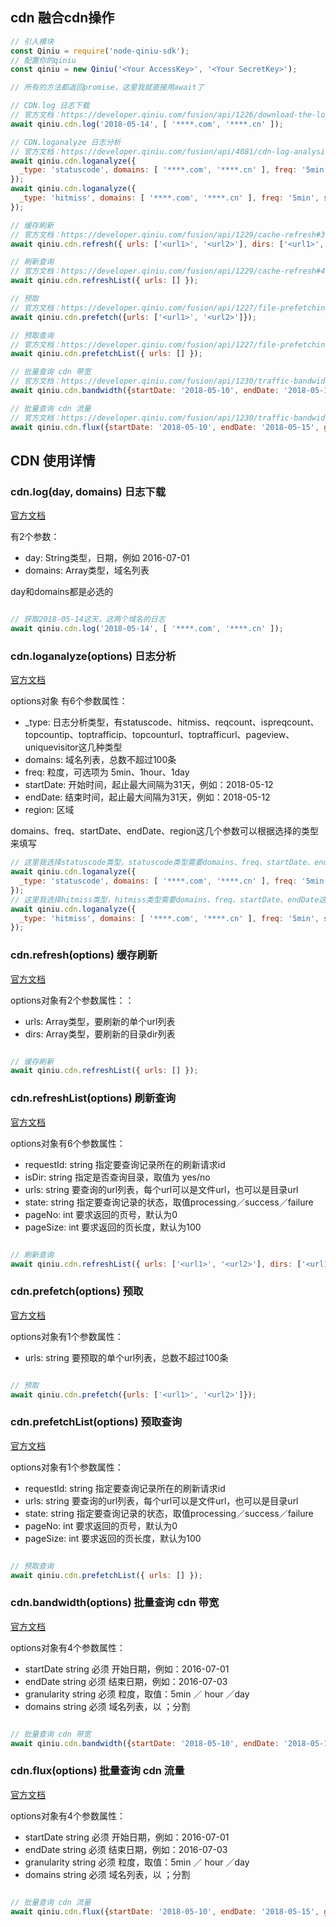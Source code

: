 ## cdn 融合cdn操作

```javascript
// 引入模块
const Qiniu = require('node-qiniu-sdk');
// 配置你的qiniu
const qiniu = new Qiniu('<Your AccessKey>', '<Your SecretKey>');

// 所有的方法都返回promise，这里我就直接用await了

// CDN.log 日志下载
// 官方文档：https://developer.qiniu.com/fusion/api/1226/download-the-log
await qiniu.cdn.log('2018-05-14', [ '****.com', '****.cn' ]);

// CDN.loganalyze 日志分析
// 官方文档：https://developer.qiniu.com/fusion/api/4081/cdn-log-analysis
await qiniu.cdn.loganalyze({
  _type: 'statuscode', domains: [ '****.com', '****.cn' ], freq: '5min', startDate: '2018-05-13', endDate: '2018-05-14'
});
await qiniu.cdn.loganalyze({
  _type: 'hitmiss', domains: [ '****.com', '****.cn' ], freq: '5min', startDate: '2018-05-13', endDate: '2018-05-14'
});

// 缓存刷新
// 官方文档：https://developer.qiniu.com/fusion/api/1229/cache-refresh#3
await qiniu.cdn.refresh({ urls: ['<url1>', '<url2>'], dirs: ['<url1>', '<url2>'] });

// 刷新查询
// 官方文档：https://developer.qiniu.com/fusion/api/1229/cache-refresh#4
await qiniu.cdn.refreshList({ urls: [] });

// 预取
// 官方文档：https://developer.qiniu.com/fusion/api/1227/file-prefetching#3
await qiniu.cdn.prefetch({urls: ['<url1>', '<url2>']});

// 预取查询
// 官方文档：https://developer.qiniu.com/fusion/api/1227/file-prefetching#4
await qiniu.cdn.prefetchList({ urls: [] });

// 批量查询 cdn 带宽
// 官方文档：https://developer.qiniu.com/fusion/api/1230/traffic-bandwidth#3
await qiniu.cdn.bandwidth({startDate: '2018-05-10', endDate: '2018-05-15', granularity: '5min', domains: []});

// 批量查询 cdn 流量
// 官方文档：https://developer.qiniu.com/fusion/api/1230/traffic-bandwidth#4
await qiniu.cdn.flux({startDate: '2018-05-10', endDate: '2018-05-15', granularity: '5min', domains: []});

```

## CDN 使用详情

### cdn.log(day, domains) 日志下载

[官方文档](https://developer.qiniu.com/fusion/api/1226/download-the-log)

有2个参数：
  - day: String类型，日期，例如 2016-07-01
  - domains: Array类型，域名列表

day和domains都是必选的

```javascript

// 获取2018-05-14这天，这两个域名的日志
await qiniu.cdn.log('2018-05-14', [ '****.com', '****.cn' ]);
```

### cdn.loganalyze(options) 日志分析

[官方文档](https://developer.qiniu.com/fusion/api/4081/cdn-log-analysis)

options对象 有6个参数属性：
  - _type: 日志分析类型，有statuscode、hitmiss、reqcount、ispreqcount、topcountip、toptrafficip、topcounturl、toptrafficurl、pageview、uniquevisitor这几种类型
  - domains: 域名列表，总数不超过100条
  - freq: 粒度，可选项为 5min、1hour、1day
  - startDate: 开始时间，起止最大间隔为31天，例如：2018-05-12
  - endDate: 结束时间，起止最大间隔为31天，例如：2018-05-12
  - region: 区域

domains、freq、startDate、endDate、region这几个参数可以根据选择的类型来填写

```javascript
// 这里我选择statuscode类型，statuscode类型需要domains、freq、startDate、endDate这几个参数
await qiniu.cdn.loganalyze({
  _type: 'statuscode', domains: [ '****.com', '****.cn' ], freq: '5min', startDate: '2018-05-13', endDate: '2018-05-14'
});
// 这里我选择hitmiss类型，hitmiss类型需要domains、freq、startDate、endDate这几个参数
await qiniu.cdn.loganalyze({
  _type: 'hitmiss', domains: [ '****.com', '****.cn' ], freq: '5min', startDate: '2018-05-13', endDate: '2018-05-14'
});
```

### cdn.refresh(options) 缓存刷新

[官方文档](https://developer.qiniu.com/fusion/api/1229/cache-refresh#3)

options对象有2个参数属性：：
  - urls: Array类型，要刷新的单个url列表
  - dirs: Array类型，要刷新的目录dir列表

```javascript

// 缓存刷新
await qiniu.cdn.refreshList({ urls: [] });
```

### cdn.refreshList(options) 刷新查询

[官方文档](https://developer.qiniu.com/fusion/api/1229/cache-refresh#4)

options对象有6个参数属性：
  - requestId: string	指定要查询记录所在的刷新请求id
  - isDir: string	指定是否查询目录，取值为 yes/no
  - urls: string	要查询的url列表，每个url可以是文件url，也可以是目录url
  - state: string	指定要查询记录的状态，取值processing／success／failure
  - pageNo: int	要求返回的页号，默认为0
  - pageSize: int	要求返回的页长度，默认为100

```javascript

// 刷新查询
await qiniu.cdn.refreshList({ urls: ['<url1>', '<url2>'], dirs: ['<url1>', '<url2>'] });
```

### cdn.prefetch(options) 预取

[官方文档](https://developer.qiniu.com/fusion/api/1227/file-prefetching#3)

options对象有1个参数属性：
  - urls: string	要预取的单个url列表，总数不超过100条

```javascript

// 预取
await qiniu.cdn.prefetch({urls: ['<url1>', '<url2>']});
```

### cdn.prefetchList(options) 预取查询

[官方文档](https://developer.qiniu.com/fusion/api/1227/file-prefetching#4)

options对象有1个参数属性：
  - requestId: string	指定要查询记录所在的刷新请求id
  - urls: string	要查询的url列表，每个url可以是文件url，也可以是目录url
  - state: string	指定要查询记录的状态，取值processing／success／failure
  - pageNo: int	要求返回的页号，默认为0
  - pageSize: int	要求返回的页长度，默认为100

```javascript

// 预取查询
await qiniu.cdn.prefetchList({ urls: [] });
```

### cdn.bandwidth(options) 批量查询 cdn 带宽

[官方文档](https://developer.qiniu.com/fusion/api/1230/traffic-bandwidth#3)

options对象有4个参数属性：
 - startDate	string	必须	开始日期，例如：2016-07-01
 - endDate	string	必须	结束日期，例如：2016-07-03
 - granularity	string	必须	粒度，取值：5min ／ hour ／day
 - domains	string	必须	域名列表，以 ；分割

```javascript

// 批量查询 cdn 带宽
await qiniu.cdn.bandwidth({startDate: '2018-05-10', endDate: '2018-05-15', granularity: '5min', domains: []});
```

### cdn.flux(options) 批量查询 cdn 流量

[官方文档](https://developer.qiniu.com/fusion/api/1230/traffic-bandwidth#3)

options对象有4个参数属性：
 - startDate	string	必须	开始日期，例如：2016-07-01
 - endDate	string	必须	结束日期，例如：2016-07-03
 - granularity	string	必须	粒度，取值：5min ／ hour ／day
 - domains	string	必须	域名列表，以 ；分割

```javascript

// 批量查询 cdn 流量
await qiniu.cdn.flux({startDate: '2018-05-10', endDate: '2018-05-15', granularity: '5min', domains: []});
```
